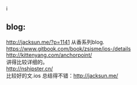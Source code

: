 
i
## blog:
http://jacksun.me/?p=1141 从香系列blog. <br>
https://www.gitbook.com/book/zsisme/ios-/details<br>
http://kittenyang.com/anchorpoint/<br>
讲得比较详细的。<br>
http://nshipster.cn/<br>
  比较好的文.ios 总结得不错：http://jacksun.me/
